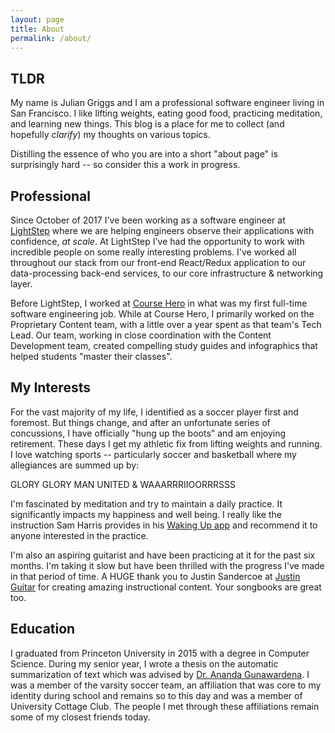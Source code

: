 ```yaml
---
layout: page
title: About
permalink: /about/
---
```

## TLDR

My name is Julian Griggs and I am a professional software engineer living in San Francisco. I like lifting weights, eating good food, practicing meditation, and learning new things. This blog is a place for me to collect (and hopefully _clarify_) my thoughts on various topics.

Distilling the essence of who you are into a short "about page" is surprisingly hard -- so consider this a work in progress.

## Professional
Since October of 2017 I've been working as a software engineer at [LightStep](https://lightstep.com/) where we are helping engineers observe their applications with confidence, _at scale_. At LightStep I've had the opportunity to work with incredible people on some really interesting problems. I've worked all throughout our stack from our front-end React/Redux application to our data-processing back-end services, to our core infrastructure & networking layer. 

Before LightStep, I worked at [Course Hero](https://www.coursehero.com/) in what was my first full-time software engineering job. While at Course Hero, I primarily worked on the Proprietary Content team, with a little over a year spent as that team's Tech Lead. Our team, working in close coordination with the Content Development team, created compelling study guides and infographics that helped students "master their classes".

## My Interests
For the vast majority of my life, I identified as a soccer player first and foremost. But things change, and after an unfortunate series of concussions, I have officially "hung up the boots" and am enjoying retirement. These days I get my athletic fix from lifting weights and running. I love watching sports -- particularly soccer and basketball where my allegiances are summed up by:

GLORY GLORY MAN UNITED & WAAARRRIIOORRRSSS

I'm fascinated by meditation and try to maintain a daily practice. It significantly impacts my happiness and well being. I really like the instruction Sam Harris provides in his [Waking Up app](https://wakingup.com/) and recommend it to anyone interested in the practice.

I'm also an aspiring guitarist and have been practicing at it for the past six months. I'm taking it slow but have been thrilled with the progress I've made in that period of time. A HUGE thank you to Justin Sandercoe at [Justin Guitar](https://www.justinguitar.com/) for creating amazing instructional content. Your songbooks are great too.

## Education
I graduated from Princeton University in 2015 with a degree in Computer Science. During my senior year, I wrote a thesis on the automatic summarization of text which was advised by [Dr. Ananda Gunawardena](https://www.cs.princeton.edu/~guna/).
I was a member of the varsity soccer team, an affiliation that was core to my identity during school and remains so to this day and was a member of University Cottage Club. The people I met through these affiliations remain some of my closest friends today.
